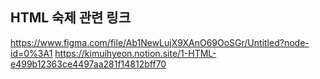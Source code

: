 ## HTML 숙제 관련 링크

https://www.figma.com/file/Ab1NewLujX9XAnO69OoSGr/Untitled?node-id=0%3A1
https://kimuihyeon.notion.site/1-HTML-e499b12363ce4497aa281f14812bff70
